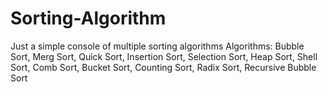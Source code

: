 # Sorting-Algorithm
Just a simple console of multiple sorting algorithms
Algorithms: 
Bubble Sort, Merg Sort, Quick Sort, Insertion Sort,
Selection Sort, Heap Sort, Shell Sort, Comb Sort,
Bucket Sort, Counting Sort, Radix Sort,
Recursive Bubble Sort
